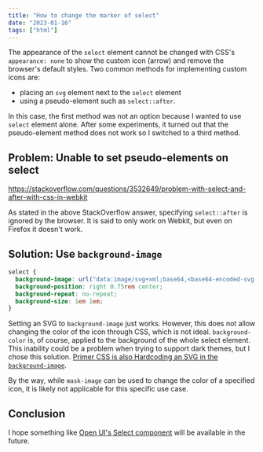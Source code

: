 ```yaml
---
title: "How to change the marker of select"
date: "2023-01-16"
tags: ["html"]
---
```


The appearance of the `select` element cannot be changed with CSS's `appearance: none` to show the custom icon (arrow) and remove the browser's default styles. Two common methods for implementing custom icons are:

- placing an `svg` element next to the `select` element
- using a pseudo-element such as `select::after`.

In this case, the first method was not an option because I wanted to use `select` element alone. After some experiments, it turned out that the pseudo-element method does not work so I switched to a third method.

## Problem: Unable to set pseudo-elements on select

https://stackoverflow.com/questions/3532649/problem-with-select-and-after-with-css-in-webkit

As stated in the above StackOverflow answer, specifying `select::after` is ignored by the browser. It is said to only work on Webkit, but even on Firefox it doesn't work.

## Solution: Use `background-image`

```css
select {
  background-image: url("data:image/svg+xml;base64,<base64-encoded-svg ... >");
  background-position: right 0.75rem center;
  background-repeat: no-repeat;
  background-size: 1em 1em;
}
```

Setting an SVG to `background-image` just works. However, this does not allow changing the color of the icon through CSS, which is not ideal. `background-color` is, of course, applied to the background of the whole select element. This inability could be a problem when trying to support dark themes, but I chose this solution. [Primer CSS is also Hardcoding an SVG in the `background-image`](https://github.com/primer/css/blob/5a612e6b73a7cfce1cd77684c4a03162285b92bb/src/forms/form-select.scss#L11).

By the way, while `mask-image` can be used to change the color of a specified icon, it is likely not applicable for this specific use case.

## Conclusion

I hope something like [Open UI's Select component](https://open-ui.org/components/select/) will be available in the future.
